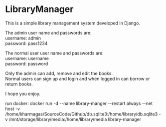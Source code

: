 # LibraryManager

This is a simple library management system developed in Django. 

The admin user name and passwords are:\
username: admin \
password: pass1234

The normal user user name and passwords are:\
username: username \
password: password

Only the admin can add, remove and edit the books.\
Normal users can sign up and login and when logged in can borrow or return books.


I hope you enjoy. 


run docker:
docker run -d --name library-manger --restart always --net host -v /home/kharmagas/SourceCode/Github/db.sqlite3:/home/library/db.sqlite3 -v /mnt/storage/library/media:/home/library/media library-manager
